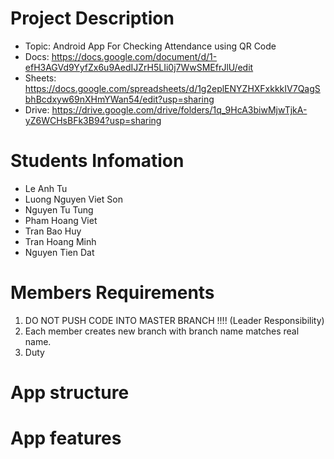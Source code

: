 Project Description
=====================================================

- Topic: Android App For Checking Attendance using QR Code
- Docs: https://docs.google.com/document/d/1-efH3AGVd9YyfZx6u9AedIJZrH5LIi0j7WwSMEfrJlU/edit
- Sheets: https://docs.google.com/spreadsheets/d/1g2eplENYZHXFxkkkIV7QagSbhBcdxyw69nXHmYWan54/edit?usp=sharing
- Drive: https://drive.google.com/drive/folders/1q_9HcA3biwMjwTjkA-yZ6WCHsBFk3B94?usp=sharing

Students Infomation
=======================

* Le Anh Tu
* Luong Nguyen Viet Son
* Nguyen Tu Tung
* Pham Hoang Viet
* Tran Bao Huy
* Tran Hoang Minh
* Nguyen Tien Dat



Members Requirements
=======================

1. DO NOT PUSH CODE INTO MASTER BRANCH !!!! (Leader Responsibility)
2. Each member creates new branch with branch name matches real name.
3. Duty



App structure
=======================




App features
=======================

